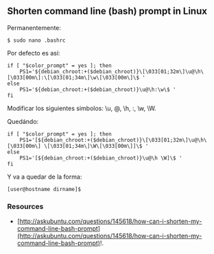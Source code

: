
## Shorten command line (bash) prompt in Linux ##

Permanentemente:

```
$ sudo nano .bashrc
```

Por defecto es así:

```
if [ "$color_prompt" = yes ]; then
    PS1='${debian_chroot:+($debian_chroot)}\[\033[01;32m\]\u@\h\[\033[00m\]:\[\033[01;34m\]\w\[\033[00m\]\$ '
else
    PS1='${debian_chroot:+($debian_chroot)}\u@\h:\w\$ '
fi
```

Modificar los siguientes simbolos: \u, @, \h, :, \w, \W.

Quedándo:

```
if [ "$color_prompt" = yes ]; then
    PS1='[${debian_chroot:+($debian_chroot)}\[\033[01;32m\]\u@\h\[\033[00m\] \[\033[01;34m\]\W\[\033[00m\]]\$ '
else
    PS1='[${debian_chroot:+($debian_chroot)}\u@\h \W]\$ '
fi
```

Y va a quedar de la forma:

```
[user@hostname dirname]$
```

### Resources ###

- [http://askubuntu.com/questions/145618/how-can-i-shorten-my-command-line-bash-prompt](http://askubuntu.com/questions/145618/how-can-i-shorten-my-command-line-bash-prompt)!.

